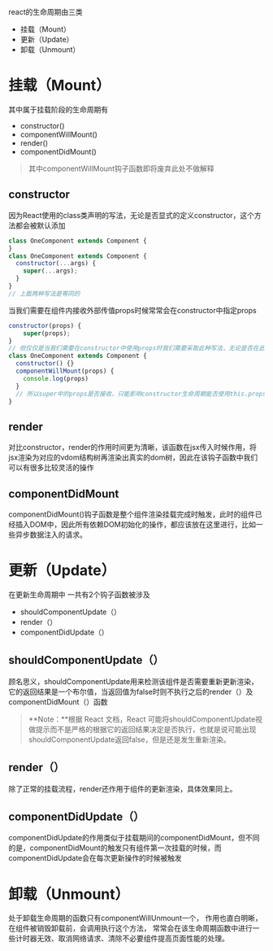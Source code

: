 react的生命周期由三类
- 挂载（Mount）
- 更新（Update）
- 卸载（Unmount）
# 挂载（Mount）
其中属于挂载阶段的生命周期有
- constructor()
- componentWillMount()
- render()
- componentDidMount()

> 其中componentWillMount钩子函数即将废弃此处不做解释

## constructor
因为React使用的class类声明的写法，无论是否显式的定义constructor，这个方法都会被默认添加
``` javascript
class OneComponent extends Component {
}
class OneComponent extends Component {
  constructor(...args) {
    super(...args);
  }
}
// 上面两种写法是等同的
```
当我们需要在组件内接收外部传值props时候常常会在constructor中指定props
``` javascript
constructor(props) {
    super(props);
}
// 但仅仅是当我们需要在constructor中使用props时我们需要采取此种写法，无论是否在此引用，react会将props自动的传入其他生命周期钩子中
class OneComponent extends Component {
  constructor() {}
  componentWillMount(props) {
    console.log(props)
  }
  // 所以super中的props是否接收，只能影响constructor生命周期能否使用this.props，其他的生命周期已默认存在this.props
}

```


## render
对比constructor，render的作用时间更为清晰，该函数在jsx传入时候作用，将jsx渲染为对应的vdom结构树再渲染出真实的dom树，因此在该钩子函数中我们可以有很多比较灵活的操作

## componentDidMount
componentDidMount()钩子函数是整个组件渲染挂载完成时触发，此时的组件已经插入DOM中，因此所有依赖DOM初始化的操作，都应该放在这里进行，比如一些异步数据注入的请求。


# 更新（Update）
在更新生命周期中 一共有2个钩子函数被涉及
- shouldComponentUpdate（）
- render（）
- componentDidUpdate（）

## shouldComponentUpdate（）
顾名思义，shouldComponentUpdate用来检测该组件是否需要重新更新渲染，它的返回结果是一个布尔值，当返回值为false时则不执行之后的render（）及componentDidMount（）函数

> **Note：**根据 React 文档，React 可能将shouldComponentUpdate视做提示而不是严格的根据它的返回结果决定是否执行，也就是说可能出现shouldComponentUpdate返回false，但是还是发生重新渲染。

## render（）
除了正常的挂载流程，render还作用于组件的更新渲染，具体效果同上。

## componentDidUpdate（）
componentDidUpdate的作用类似于挂载期间的componentDidMount，但不同的是，componentDidMount的触发只有组件第一次挂载的时候，而componentDidUpdate会在每次更新操作的时候被触发

# 卸载（Unmount）
处于卸载生命周期的函数只有componentWillUnmount一个，
作用也直白明晰，在组件被销毁卸载前，会调用执行这个方法，
常常会在该生命周期函数中进行一些计时器无效、取消网络请求、清除不必要组件提高页面性能的处理。